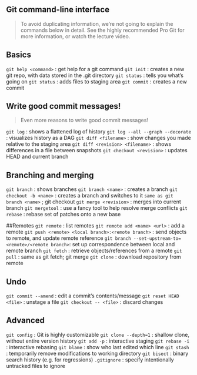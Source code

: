 ## Git command-line interface
> To avoid duplicating information, we’re not going to explain the commands below in detail. See the highly recommended Pro Git for more information, or watch the lecture video.

## Basics
`git help <command>` : get help for a git command
`git init` : creates a new git repo, with data stored in the .git directory
`git status` : tells you what’s going on
`git status` : adds files to staging area
`git commit` : creates a new commit

## Write good commit messages!
> Even more reasons to write good commit messages!

`git log` : shows a flattened log of history
`git log --all --graph --decorate` : visualizes history as a DAG
`git diff <filename>` : show changes you made relative to the staging area
`git diff <revision> <filename>` : shows differences in a file between snapshots
`git checkout <revision>` : updates HEAD and current branch

## Branching and merging
`git branch` : shows branches
`git branch <name>` : creates a branch
`git checkout -b <name>` : creates a branch and switches to it
`same as git branch <name>` ; git checkout <name>
`git merge <revision>` : merges into current branch
`git mergetool` : use a fancy tool to help resolve merge conflicts
`git rebase` : rebase set of patches onto a new base

##Remotes
`git remote` : list remotes
`git remote add <name> <url>` : add a remote
`git push <remote> <local branch>:<remote branch>` : send objects to remote, and update remote reference
`git branch --set-upstream-to=<remote>/<remote branch>`: set up correspondence between local and remote branch
`git fetch` : retrieve objects/references from a remote
`git pull` : same as git fetch; git merge
`git clone` : download repository from remote

## Undo

`git commit --amend` : edit a commit’s contents/message
`git reset HEAD <file>` : unstage a file
`git checkout -- <file>` : discard changes

## Advanced 

`git config` : Git is highly customizable
`git clone --depth=1` : shallow clone, without entire version history
`git add -p` : interactive staging
`git rebase -i` : interactive rebasing
`git blame` : show who last edited which line
`git stash` : temporarily remove modifications to working directory
`git bisect` : binary search history (e.g. for regressions)
`.gitignore` : specify intentionally untracked files to ignore
